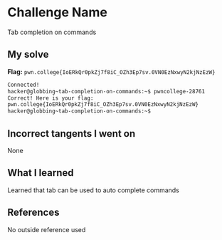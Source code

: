# Challenge Name
Tab completion on commands

## My solve
**Flag:** `pwn.college{IoERkQr0pkZj7f8iC_OZh3Ep7sv.0VN0EzNxwyN2kjNzEzW}`

```bash
Connected!
hacker@globbing~tab-completion-on-commands:~$ pwncollege-28761
Correct! Here is your flag:
pwn.college{IoERkQr0pkZj7f8iC_OZh3Ep7sv.0VN0EzNxwyN2kjNzEzW}
hacker@globbing~tab-completion-on-commands:~$
```
## Incorrect tangents I went on
None

## What I learned
Learned that tab can be used to auto complete commands

## References 
No outside reference used
